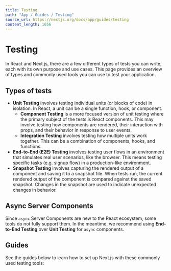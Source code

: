 ```yaml
---
title: Testing
path: "App / Guides / Testing"
source_url: https://nextjs.org/docs/app/guides/testing
content_length: 1656
---
```


# Testing
In React and Next.js, there are a few different types of tests you can write, each with its own purpose and use cases. This page provides an overview of types and commonly used tools you can use to test your application.
## Types of tests
  * **Unit Testing** involves testing individual units (or blocks of code) in isolation. In React, a unit can be a single function, hook, or component. 
    * **Component Testing** is a more focused version of unit testing where the primary subject of the tests is React components. This may involve testing how components are rendered, their interaction with props, and their behavior in response to user events.
    * **Integration Testing** involves testing how multiple units work together. This can be a combination of components, hooks, and functions.
  * **End-to-End (E2E) Testing** involves testing user flows in an environment that simulates real user scenarios, like the browser. This means testing specific tasks (e.g. signup flow) in a production-like environment.
  * **Snapshot Testing** involves capturing the rendered output of a component and saving it to a snapshot file. When tests run, the current rendered output of the component is compared against the saved snapshot. Changes in the snapshot are used to indicate unexpected changes in behavior.


## Async Server Components
Since `async` Server Components are new to the React ecosystem, some tools do not fully support them. In the meantime, we recommend using **End-to-End Testing** over **Unit Testing** for `async` components.
## Guides
See the guides below to learn how to set up Next.js with these commonly used testing tools:
